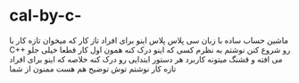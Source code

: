 # cal-by-c-
ماشین حساب ساده با زبان سی پلاس پلاس 
اینو برای افراد تاز کار که میخوان تازه کار با C++  رو شروع کنن نوشتم به نظرم کسی که اینو درک کنه همون اول کار قطعا خیلی جلو می افته و قشنگ میتونه کاربرد هر دستور ابتدایی رو درک کنه 
خلاصه که اینو برای افراد تازه کار نوشتم توش توضیح هم هست 
ممنون از شما 
